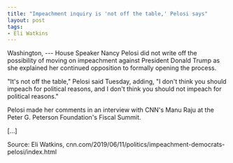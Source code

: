 ```yaml
---
title: "Impeachment inquiry is 'not off the table,' Pelosi says"
layout: post
tags:
- Eli Watkins
---
```


Washington, --- House Speaker Nancy Pelosi did not write off the possibility of moving on impeachment against President Donald Trump as she explained her continued opposition to formally opening the process.

"It's not off the table," Pelosi said Tuesday, adding, "I don't think you should impeach for political reasons, and I don't think you should not impeach for political reasons."

Pelosi made her comments in an interview with CNN's Manu Raju at the Peter G. Peterson Foundation's Fiscal Summit.

\[...\]

Source: Eli Watkins, cnn.com/2019/06/11/politics/impeachment-democrats-pelosi/index.html
